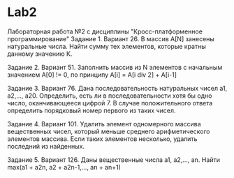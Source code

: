 # Lab2
Лабораторная работа №2 с дисциплины "Кросс-платформенное программирование"
Задание 1. Вариант 26. В массив A[N] занесены натуральные числа. Найти сумму тех элементов, которые кратны данному значению К.

Задание 2. Вариант 51. Заполнить массив из N элементов с начальным значением A[0] != 0, по принципу A[i] = A[i div 2] + A[i-1]

Задание 3. Вариант 76. Дана последовательность натуральных чисел а1, а2,..., а20. Определить, есть ли в последовательности хотя бы  одно число, оканчивающееся цифрой 7.
В случае положительного ответа определить порядковый номер первого из таких чисел.

Задание 4. Вариант 101. Удалить элемент одномерного массива вещественных чисел, который меньше среднего арифметического элементов массива. 
Если таких элементов несколько, удалить последний из найденных.

Задание 5. Вариант 126. Даны вещественные числа а1, а2,..., аn. Найти max(a1 + a2n, a2 + a2n-1,..., an + an+1)
